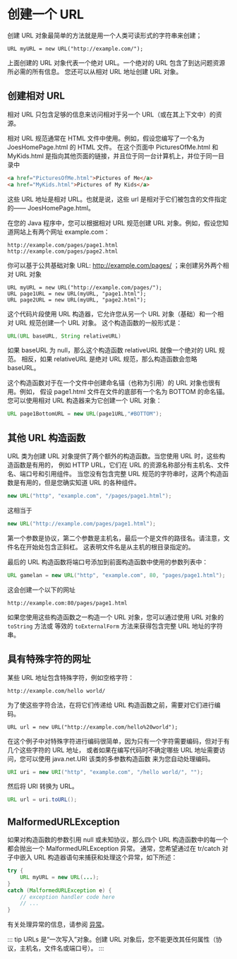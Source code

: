 # 创建一个 URL
创建 URL 对象最简单的方法就是用一个人类可读形式的字符串来创建；

```
URL myURL = new URL("http://example.com/");
```

上面创建的 URL 对象代表一个绝对 URL。一个绝对的 URL 包含了到达问题资源所必需的所有信息。
您还可以从相对 URL 地址创建 URL 对象。

## 创建相对 URL
相对 URL 只包含足够的信息来访问相对于另一个 URL（或在其上下文中）的资源。

相对 URL 规范通常在 HTML 文件中使用。例如，假设您编写了一个名为 JoesHomePage.html 的 HTML 文件。
在这个页面中 PicturesOfMe.html 和 MyKids.html 是指向其他页面的链接，并且位于同一台计算机上，并位于同一目录中

```html
<a href="PicturesOfMe.html">Pictures of Me</a>
<a href="MyKids.html">Pictures of My Kids</a>
```

这些 URL 地址是相对 URL。也就是说，这些 url 是相对于它们被包含的文件指定的—— JoesHomePage.html。

在您的 Java 程序中，您可以根据相对 URL 规范创建 URL 对象。例如，假设您知道网站上有两个网址 example.com：

```
http://example.com/pages/page1.html
http://example.com/pages/page2.html
```
你可以基于公共基础对象 URL: http://example.com/pages/ ；来创建另外两个相对 URL 对象

```
URL myURL = new URL("http://example.com/pages/");
URL page1URL = new URL(myURL, "page1.html");
URL page2URL = new URL(myURL, "page2.html");
```

这个代码片段使用 URL 构造器，它允许您从另一个 URL 对象（基础）和一个相对 URL 规范创建一个 URL 对象。
这个构造函数的一般形式是：

```java
URL(URL baseURL, String relativeURL)
```

如果 baseURL 为 null，那么这个构造函数 relativeURL 就像一个绝对的 URL 规范。
相反，如果 relativeURL 是绝对 URL 规范，那么构造函数会忽略 baseURL。

这个构造函数对于在一个文件中创建命名锚（也称为引用）的 URL 对象也很有用。例如，
假设 page1.html 文件在文件的底部有一个名为 BOTTOM 的命名锚。您可以使用相对 URL 构造器来为它创建一个 URL 对象：

```java
URL page1BottomURL = new URL(page1URL,"#BOTTOM");
```

## 其他 URL 构造函数

URL 类为创建 URL 对象提供了两个额外的构造函数。当您使用 URL 时，这些构造函数是有用的，
例如 HTTP URL，它们在 URL 的资源名称部分有主机名、文件名、端口号和引用组件。
当您没有包含完整 URL 规范的字符串时，这两个构造函数是有用的，但是您确实知道 URL 的各种组件。

```java
new URL("http", "example.com", "/pages/page1.html");
```
这相当于

```java
new URL("http://example.com/pages/page1.html");
```

第一个参数是协议，第二个参数是主机名，最后一个是文件的路径名。请注意，文件名在开始处包含正斜杠。
这表明文件名是从主机的根目录指定的。

最后的 URL 构造函数将端口号添加到前面构造函数中使用的参数列表中：

```java
URL gamelan = new URL("http", "example.com", 80, "pages/page1.html");
```

这会创建一个以下的网址

```
http://example.com:80/pages/page1.html
```

如果您使用这些构造函数之一构造一个 URL 对象，您可以通过使用 URL 对象的 `toString` 方法或
等效的 `toExternalForm` 方法来获得包含完整 URL 地址的字符串。


## 具有特殊字符的网址

某些 URL 地址包含特殊字符，例如空格字符：

```
http://example.com/hello world/
```

为了使这些字符合法，在将它们传递给 URL 构造函数之前，需要对它们进行编码。

```
URL url = new URL("http://example.com/hello%20world");
```

在这个例子中对特殊字符进行编码很简单，因为只有一个字符需要编码，但对于有几个这些字符的 URL 地址，
或者如果在编写代码时不确定哪些 URL 地址需要访问，您可以使用 java.net.URI 该类的多参数构造函数
来为您自动处理编码。

```java
URI uri = new URI("http", "example.com", "/hello world/", "");
```

然后将 URI 转换为 URL。

```java
URL url = uri.toURL();
```

## MalformedURLException

如果对构造函数的参数引用 null 或未知协议，那么四个 URL 构造函数中的每一个都会抛出一个 MalformedURLException 异常。
通常，您希望通过在 tr/catch 对子中嵌入 URL 构造器语句来捕获和处理这个异常，如下所述：

```java
try {
    URL myURL = new URL(...);
}
catch (MalformedURLException e) {
    // exception handler code here
    // ...
}
```

有关处理异常的信息，请参阅 [异常](../../essential/exceptions/README.md)。

::: tip
URLs 是“一次写入”对象。创建 URL 对象后，您不能更改其任何属性（协议，主机名，文件名或端口号）。
:::
